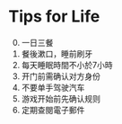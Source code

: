 # Tips for Life


0. 一日三餐
1. 餐後漱口，睡前刷牙
2. 每天睡眠時間不小於7小時
3. 开门前需确认对方身份
4. 不要单手驾驶汽车
5. 游戏开始前先确认规则
6. 定期查閱電子郵件

